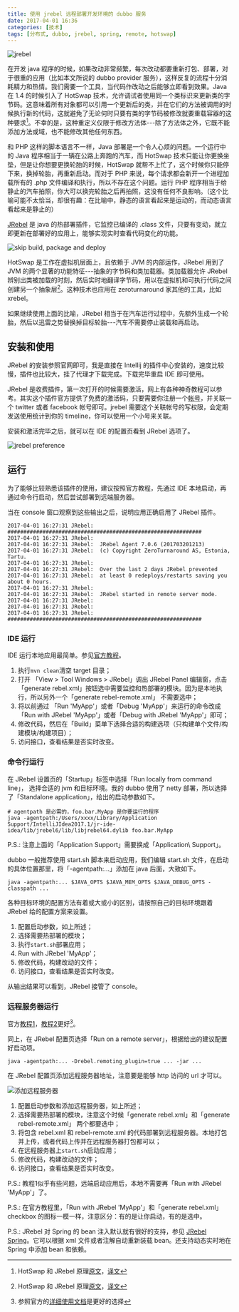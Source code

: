 ```yaml
---
title: 使用 jrebel 远程部署开发环境的 dubbo 服务
date: 2017-04-01 16:36
categories: [技术]
tags: [分布式, dubbo, jrebel, spring, remote, hotswap]
---
```


![jrebel ](https://zeroturnaround.com/wp-content/uploads/2011/02/jrebel-dl.png "jrebel")

在开发 java 程序的时候，如果改动非常频繁，每次改动都要重新打包、部署，对于很重的应用（比如本文所说的 dubbo provider 服务），这样反复的流程十分消耗精力和热情。我们需要一个工具，当代码作改动之后能够立即看到效果。Java 在 1.4 的时候引入了 HotSwap 技术，允许调试者使用同一个类标识来更新类的字节码。这意味着所有对象都可以引用一个更新后的类，并在它们的方法被调用的时候执行新的代码，这就避免了无论何时只要有类的字节码被修改就要重载容器的这种要求[^hotswap-jrebel]。不幸的是，这种重定义仅限于修改方法体---除了方法体之外，它既不能添加方法或域，也不能修改其他任何东西。

和 PHP 这样的脚本语言不一样，Java 部署是一个令人心烦的问题。一个运行中的 Java 程序相当于一辆在公路上奔跑的汽车，而 HotSwap 技术只能让你更换坐垫，但是让你想要更换轮胎的时候，HotSwap 就帮不上忙了，这个时候你只能停下来，换掉轮胎，再重新启动。而对于 PHP 来说，每个请求都会新开一个进程加载所有的 .php 文件编译和执行，所以不存在这个问题。运行 PHP 程序相当于给静止的汽车拍照，你大可以换完轮胎之后再拍照，这没有任何不良影响。（这个比喻可能不太恰当，却很有趣：在比喻中，静态的语言看起来是运动的，而动态语言看起来是静止的）

[JRebel](https://zeroturnaround.com/software/jrebel/) 是 java 的热部署插件，它监控已编译的 .class 文件，只要有变动，就立即更新在部署好的应用上，能够实现实时查看代码变化的功能。

![skip build, package and deploy](https://zeroturnaround.com/wp-content/uploads/2016/11/JR_devcycle_2016_c.png "skip build, package and deploy")



HotSwap 是工作在虚拟机层面上，且依赖于 JVM 的内部运作，JRebel 用到了 JVM 的两个显著的功能特征---抽象的字节码和类加载器。类加载器允许 JRebel 辨别出类被加载的时刻，然后实时地翻译字节码，用以在虚拟机和可执行代码之间创建另一个抽象层[^hotswap-jrebel]。这种技术也应用在 zeroturnaround 家其他的工具，比如 xrebel。

如果继续使用上面的比喻，JRebel 相当于在汽车运行过程中，先额外生成一个轮胎，然后以迅雷之势替换掉目标轮胎---汽车不需要停止装载和再启动。

## 安装和使用

JRebel 的安装参照官网即可，我是直接在 Intellij 的插件中心安装的，速度比较慢，插件也比较大，挂了代理才下载完成。下载完毕重启 IDE 即可使用。

JRebel 是收费插件，第一次打开的时候需要激活，网上有各种神奇教程可以参考。其实这个插件官方提供了免费的激活码，只要需要你注册一个[帐号](https://my.jrebel.com/)，并关联一个 twitter 或者 facebook 帐号即可。jrebel 需要这个关联帐号的写权限，会定期发送使用统计到你的 timeline，你可以使用一个小号来关联。

安装和激活完毕之后，就可以在 IDE 的配置页看到 JRebel 选项了。

![jrebel preference](http://wulfric.qiniudn.com/java/jrebel-preference.png "jrebel preference")

## 运行

为了能够比较熟悉该插件的使用，建议按照官方教程，先通过 IDE 本地启动，再通过命令行启动，然后尝试部署到远端服务器。

当在 console 窗口观察到这些输出之后，说明应用正确启用了 JRebel 插件。

```shell
2017-04-01 16:27:31 JRebel:  #############################################################
2017-04-01 16:27:31 JRebel:
2017-04-01 16:27:31 JRebel:  JRebel Agent 7.0.6 (201703201213)
2017-04-01 16:27:31 JRebel:  (c) Copyright ZeroTurnaround AS, Estonia, Tartu.
2017-04-01 16:27:31 JRebel:
2017-04-01 16:27:31 JRebel:  Over the last 2 days JRebel prevented
2017-04-01 16:27:31 JRebel:  at least 0 redeploys/restarts saving you about 0 hours.
2017-04-01 16:27:31 JRebel:
2017-04-01 16:27:31 JRebel:  JRebel started in remote server mode.
2017-04-01 16:27:31 JRebel:
2017-04-01 16:27:31 JRebel:
2017-04-01 16:27:31 JRebel:  #############################################################
```

### IDE 运行

IDE 运行本地应用最简单。参见[官方教程](https://zeroturnaround.com/software/jrebel/quickstart/intellij/?run=ide#!/server-configuration)。

1. 执行`mvn clean`清空 target 目录；
2. 打开 「View > Tool Windows > JRebel」调出 JRebel Panel 编辑窗，点击「generate rebel.xml」按钮选中需要监控和热部署的模块。因为是本地执行，所以另外一个「generate rebel-remote.xml」 不需要选中；
3. 将以前通过 「Run 'MyApp'」或者「Debug 'MyApp'」来运行的命令改成「Run with JRebel 'MyApp'」或者「Debug with JRebel 'MyApp'」即可；
4. 修改代码，然后在「Build」菜单下选择合适的构建选项（只构建单个文件/构建模块/构建项目）；
5. 访问接口，查看结果是否实时改变。

### 命令行运行

在 JRebel 设置页的「Startup」标签中选择「Run locally from command line」， 选择合适的 jvm 和目标环境。我的 dubbo 使用了 netty 部署，所以选择了「Standalone application」，给出的启动参数如下。

```shell
# agentpath 是必需的，foo.bar.MyApp 是你要运行的程序
java -agentpath:/Users/xxxx/Library/Application Support/IntelliJIdea2017.1/jr-ide-idea/lib/jrebel6/lib/libjrebel64.dylib foo.bar.MyApp
```

P.S.: 注意上面的「Application Support」需要换成「Application\ Support」。

dubbo 一般推荐使用 start.sh 脚本来启动应用，我们编辑 start.sh 文件，在启动的具体位置那里，将「-agentpath:...」添加在 java 后面，大致如下。

```shell
java -agentpath:... $JAVA_OPTS $JAVA_MEM_OPTS $JAVA_DEBUG_OPTS -classpath ...
```

各种目标环境的配置方法有着或大或小的区别，请按照自己的目标环境跟着 JRebel 给的配置方案来设置。

1. 配置启动参数，如上所述；
2. 选择需要热部署的模块；
3. 执行`start.sh`部署应用；
4. Run with JRebel 'MyApp'；
5. 修改代码，构建改动的文件；
6. 访问接口，查看结果是否实时改变。

从输出结果可以看到，JRebel 接管了 console。

### 远程服务器运行

官方[教程1](https://zeroturnaround.com/software/jrebel/quickstart/intellij/?run=remote#!/server-configuration)，[教程2](https://manuals.zeroturnaround.com/jrebel/remoteserver/intellij.html)更好[^jrebel-doc]。

同上，在 JRebel 配置页选择「Run on a remote server」，根据给出的建议配置好启动项。

```shell
java -agentpath:... -Drebel.remoting_plugin=true ... -jar ...
```

在 JRebel 配置页添加远程服务器地址，注意要是能够 http 访问的 url 才可以。

![添加远程服务器](https://manuals.zeroturnaround.com/jrebel/_images/intellij-add-remote-server.png "添加远程服务器")

1. 配置启动参数和添加远程服务器，如上所述；
2. 选择需要热部署的模块，注意这个时候「generate rebel.xml」和「generate rebel-remote.xml」 两个都要选中；
3. 将包含 rebel.xml 和 rebel-remote.xml 的代码部署到远程服务器。本地打包并上传，或者代码上传并在远程服务器打包都可以；
4. 在远程服务器上`start.sh`启动应用；
5. 修改代码，构建改动的文件；
6. 访问接口，查看结果是否实时改变。

P.S.: 教程1似乎有些问题，远端启动应用后，本地不需要再「Run with JRebel 'MyApp'」了。

P.S.: 在官方教程里，「Run with JRebel 'MyApp'」和「generate rebel.xml」checkbox 的图标一模一样，注意区分：有的是让你启动，有的是选中。

P.S.: JRebel 对 Spring 的 bean 注入默认就有很好的支持，参见 [JRebel Spring](https://zeroturnaround.com/software/jrebel/learn/jrebel-spring-integration/)。它可以根据 xml 文件或者注解自动重新装载 bean。还支持动态实时地在 Spring 中添加 bean 和依赖。



[^hotswap-jrebel]: HotSwap 和 JRebel 原理[原文](https://dzone.com/articles/reloading-java-classes-401)，[译文](http://www.hollischuang.com/archives/598)
[^jrebel-doc]: 参照官方的[详细使用文档](https://manuals.zeroturnaround.com/jrebel/index.html)是更好的选择
